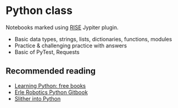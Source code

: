 # Python class

Notebooks marked using [RISE](https://rise.readthedocs.io/) Jypiter plugin.

* Basic data types, strings, lists, dictionaries, functions, modules
* Practice & challenging practice with answers
* Basic of PyTest, Requests

## Recommended reading

* [Learning Python: free books](https://docs.python-guide.org/intro/learning/)
* [Erle Robotics Python Gitbook](https://erlerobotics.gitbooks.io/erle-robotics-learning-python-gitbook-free/content/)
* [Slither into Python](https://www.slitherintopython.com/)
